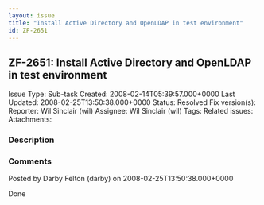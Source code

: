 ```yaml
---
layout: issue
title: "Install Active Directory and OpenLDAP in test environment"
id: ZF-2651
---
```


ZF-2651: Install Active Directory and OpenLDAP in test environment
------------------------------------------------------------------

 Issue Type: Sub-task Created: 2008-02-14T05:39:57.000+0000 Last Updated: 2008-02-25T13:50:38.000+0000 Status: Resolved Fix version(s): 
 Reporter:  Wil Sinclair (wil)  Assignee:  Wil Sinclair (wil)  Tags: 
 Related issues: 
 Attachments: 
### Description

 

 

### Comments

Posted by Darby Felton (darby) on 2008-02-25T13:50:38.000+0000

Done

 

 